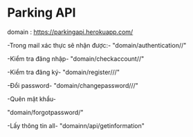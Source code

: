 # Parking API




domain : https://parkingapi.herokuapp.com/




-Trong mail xác thực sẽ nhận được:-
"domain/authentication/<username>/<id>"

-Kiểm tra đăng nhập-
"domain/checkaccount/<username>/<password>"

-Kiểm tra đăng ký-
"domain/register/<email>/<username>/<password>"

-Đổi password-
"domain/changepassword/<username>/<oldpass>/<newpass>"

-Quên mật khẩu-

"domain/forgotpassword/<email>"

-Lấy thông tin all-
"domainn/api/getinformation"
